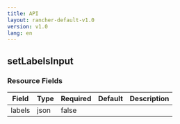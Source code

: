 ```yaml
---
title: API
layout: rancher-default-v1.0
version: v1.0
lang: en
---
```


## setLabelsInput





### Resource Fields

Field | Type | Required | Default | Description
---|---|---|---|---
labels | json | false |  | 

